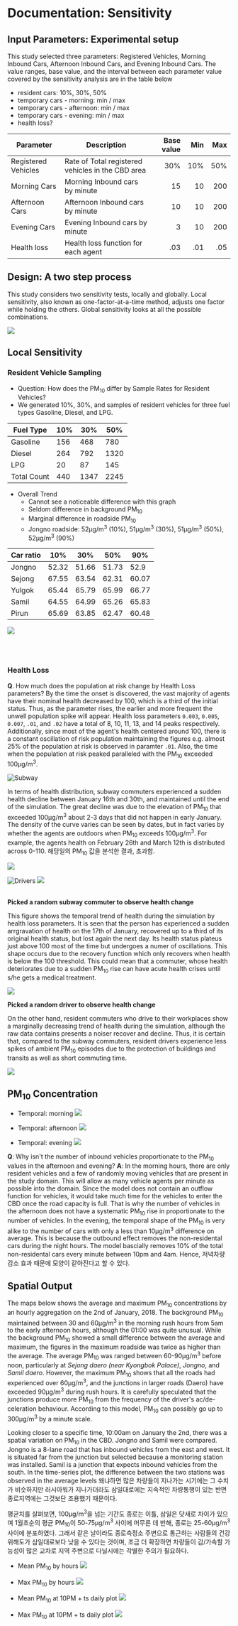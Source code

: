 # Documentation: Sensitivity
## Input Parameters: Experimental setup

This study selected three parameters: Registered Vehicles, Morning Inbound Cars, Afternoon Inbound Cars, and Evening Inbound Cars. The value ranges, base value, and the interval between each parameter value covered by the sensitivity analysis are in the table below

* resident cars: 10%, 30%, 50%
* temporary cars - morning: min / max
* temporary cars - afternoon: min / max
* temporary cars - evening: min / max
* health loss?


| Parameter           | Description                                       | Base value | Min    | Max   |
|---------------------|---------------------------------------------------|-----------:|-------:|------:|
| Registered Vehicles | Rate of Total registered vehicles in the CBD area | 30%        | 10%    | 50%   |
| Morning Cars        | Morning Inbound cars by minute                    | 15         | 10     | 200   |
| Afternoon Cars      | Afternoon Inbound cars by minute                  | 10         | 10     | 200   |
| Evening Cars        | Evening Inbound cars by minute                    | 3          | 10     | 200   |
| Health loss         | Health loss function for each agent               | .03        | .01    | .05   |


## Design: A two step process
This study considers two sensitivity tests, locally and globally. Local sensitivity, also known as one-factor-at-a-time method, adjusts one factor while holding the others. Global sensitivity looks at all the possible combinations.


![](https://i.imgur.com/3Ncy2dt.png)


## Local Sensitivity
### Resident Vehicle Sampling
* Question: How does the PM<sub>10</sub> differ by Sample Rates for Resident Vehicles?
* We generated 10%, 30%, and samples of resident vehicles for three fuel types Gasoline, Diesel, and LPG. 

| Fuel Type | 10% | 30% | 50%  |
|-----------|-----|-----|------|
| Gasoline  | 156 | 468 | 780  |
| Diesel    | 264 | 792 | 1320 |
| LPG       | 20  | 87  | 145  |
| Total Count | 440 | 1347 | 2245 |


* Overall Trend
    * Cannot see a noticeable difference with this graph
    * Seldom difference in background PM<sub>10</sub>
    * Marginal difference in roadside PM<sub>10</sub>
    * Jongno roadside: 52µg/m<sup>3</sup> (10%), 51µg/m<sup>3</sup> (30%), 51µg/m<sup>3</sup> (50%), 52µg/m<sup>3</sup> (90%) 

| Car ratio | 10%   | 30%   | 50%   | 90%   |
|-----------|-------|-------|-------|-------|
| Jongno    | 52.32 | 51.66 | 51.73 | 52.9  |
| Sejong    | 67.55 | 63.54 | 62.31 | 60.07 |
| Yulgok    | 65.44 | 65.79 | 65.99 | 66.77 |
| Samil     | 64.55 | 64.99 | 65.26 | 65.83 |
| Pirun     | 65.69 | 63.85 | 62.47 | 60.48 |


![](https://i.imgur.com/Shi8jqB.jpg)



<br><br>


### Health Loss
**Q**. How much does the population at risk change by Health Loss parameters?
By the time the onset is discovered, the vast majority of agents have their nominal health decreased by 100, which is a third of the initial status. Thus, as the parameter rises, the earlier and more frequent the unwell population spike will appear. Health loss parameters `0.003`, `0.005`, `0.007`, `.01`, and `.02` have a total of 8, 10, 11, 13, and 14 peaks respectively. Additionally, since most of the agent's health centered around 100, there is a constant oscillation of risk population maintaining the figures e.g. almost 25% of the population at risk is observed in paramter `.01`. Also, the time when the population at risk peaked paralleled with the PM<sub>10</sub> exceeded 100µg/m<sup>3</sup>.

![Subway](https://i.imgur.com/w0WnFO1.png)

In terms of health distribution, subway commuters experienced a sudden health decline between January 16th and 30th, and maintained until the end of the simulation. The great decline was due to the elevation of PM<sub>10</sub> that exceeded 100µg/m<sup>3</sup> about 2-3 days that did not happen in early January. The density of the curve varies can be seen by dates, but in fact varies by whether the agents are outdoors when PM<sub>10</sub> exceeds 100µg/m<sup>3</sup>. For example, the agents health on February 26th and March 12th is distributed across 0-110. 해당일의 PM<sub>10</sub> 값을 분석한 결과, 초과함.

![](https://i.imgur.com/GB3uwkK.png)


![Drivers](https://i.imgur.com/GaUvw40.png)
![](https://i.imgur.com/toelq2F.png)
<br><br>


**Picked a random subway commuter to observe health change**

This figure shows the temporal trend of health during the simulation by health loss parameters. It is seen that the person has experienced a sudden arrgravation of health on the 17th of January, recovered up to a third of its original health status, but lost again the next day. Its health status plateus just above 100 most of the time but undergoes a numer of oscillations. This shape occurs due to the recovery function which only recovers when health is below the 100 threshold. This could mean that a commuter, whose health deteriorates due to a sudden PM<sub>10</sub> rise can have acute health crises until s/he gets a medical treatment. 

![](https://i.imgur.com/X7araPi.png)


**Picked a random driver to observe health change**

On the other hand, resident commuters who drive to their workplaces show a marginally decreasing trend of health during the simulation, although the raw data contains presents a noiser recover and decline. Thus, it is certain that, compared to the subway commuters, resident drivers experience less spikes of ambient PM<sub>10</sub> episodes due to the protection of buildings and transits as well as short commuting time.

![](https://i.imgur.com/38UdfuW.png)





## PM<sub>10</sub> Concentration
* Temporal: morning
![](https://i.imgur.com/8mUSSL7.png)

* Temporal: afternoon
![](https://i.imgur.com/o9TLnPj.png)

* Temporal: evening
![](https://i.imgur.com/K9sFdob.png)


**Q**: Why isn't the number of inbound vehicles proportionate to the PM<sub>10</sub> values in the afternoon and evening?
**A**: In the morning hours, there are only resident vehicles and a few of randomly moving vehicles that are present in the study domain. This will allow as many vehicle agents per minute as possible into the domain. Since the model does not contain an outflow function for vehicles, it would take much time for the vehicles to enter the CBD once the road capacity is full. That is why the number of vehicles in the afternoon does not have a systematic PM<sub>10</sub> rise in proportionate to the number of vehicles. In the evening, the temporal shape of the PM<sub>10</sub> is very alike to the number of cars with only a less than 10µg/m<sup>3</sup> difference on average. This is because the outbound effect removes the non-residental cars during the night hours. The model bascially removes 10% of the total non-residental cars every minute between 10pm and 4am. Hence, 저녁차량 감소 효과 때문에 모양이 같아진다고 할 수 있다.




## Spatial Output
The maps below shows the average and maximum PM<sub>10</sub> concentrations by an hourly aggregation on the 2nd of January, 2018. The background PM<sub>10</sub> maintained between 30 and 60µg/m<sup>3</sup> in the morning rush hours from 5am to the early afternoon hours, although the 01:00 was quite unusual. While the background PM<sub>10</sub> showed a small difference between the average and maximum, the figures in the maximum roadside was twice as higher than the average. The average PM<sub>10</sub> was ranged between 60-90µg/m<sup>3</sup> before noon, particularly at *Sejong daero (near Kyongbok Palace)*, *Jongno*, and *Samil daero*. However, the maximum PM<sub>10</sub> shows that all the roads had experienced over 60µg/m<sup>3</sup>, and the junctions in larger roads (Daero) have exceeded 90µg/m<sup>3</sup> during rush hours. It is carefully speculated that the junctions produce more PM<sub>10</sub> from the frequency of the driver's ac/de-celeration behaviour. According to this model, PM<sub>10</sub> can possibly go up to 300µg/m<sup>3</sup> by a minute scale.


Looking closer to a specific time, 10:00am on January the 2nd, there was a spatial variation on PM<sub>10</sub> in the CBD. Jongno and Samil were compared. Jongno is a 8-lane road that has inbound vehicles from the east and west. It is situated far from the junction but selected because a monitoring station was installed. Samil is a junction that expects inbound vehicles from the south. In the time-series plot, the difference between the two stations was observed in the average levels 왜냐하면 많은 차량들이 지나가는 시기에는 그 수치가 비슷하지만 러시아워가 지나가더라도 삼일대로에는 지속적인 차량통행이 있는 반면 종로지역에는 그것보단 조용했기 때문이다.

평균치를 살펴보면, 100µg/m<sup>3</sup>을 넘는 기간도 종로는 이틀, 삼일은 닷새로 차이가 있으며 1월초순의 평균 PM<sub>10</sub>이 50-75µg/m<sup>3</sup> 사이에 머무른 데 반해, 종로는 25-60µg/m<sup>3</sup> 사이에 분포하였다. 그래서 같은 날이라도 종로측정소 주변으로 통근하는 사람들의 건강 위해도가 삼일대로보다 낮을 수 있다는 것이며, 조금 더 확장하면 차량들이 감/가속할 가능성이 많은 교차로 지역 주변으로 다닐시에는 각별한 주의가 필요하다.


* Mean PM<sub>10</sub> by hours 
![](https://i.imgur.com/MeFDvj1.png)


* Max PM<sub>10</sub> by hours 
![](https://i.imgur.com/TkjoHaK.png)


* Mean PM<sub>10</sub> at 10PM + ts daily plot
![](https://i.imgur.com/6vkIpJI.png)


* Max PM<sub>10</sub> at 10PM + ts daily plot
![](https://i.imgur.com/6NDCeRX.png)

